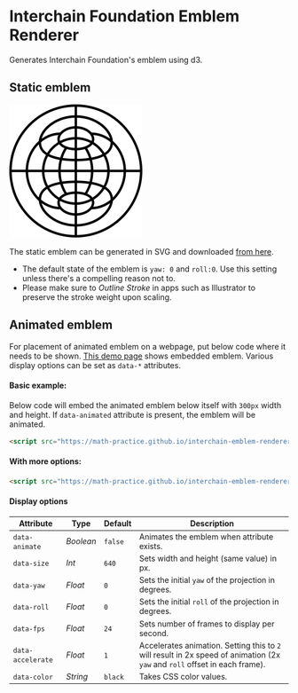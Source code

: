 # Interchain Foundation Emblem Renderer

Generates Interchain Foundation's emblem using d3.

## Static emblem
<img style="background:white" src="assets/img/Interchain-Foundation-Emblem.svg">

The static emblem can be generated in SVG and downloaded [from here](https://math-practice.github.io/interchain-emblem-renderer/).
- The default state of the emblem is `yaw: 0` and `roll:0`. Use this setting unless there's a compelling reason not to.
- Please make sure to *Outline Stroke* in apps such as Illustrator to preserve the stroke weight upon scaling.

## Animated emblem
For placement of animated emblem on a webpage, put below code where it needs to be shown. [This demo page](https://math-practice.github.io/interchain-emblem-renderer/demo/) shows embedded emblem. Various display options can be set as `data-*` attributes.

#### Basic example:
Below code will embed the animated emblem below itself with `300px` width and height. If `data-animated` attribute is present, the emblem will be animated.
```html
<script src="https://math-practice.github.io/interchain-emblem-renderer/render.js" data-animated data-size="300"></script>
```

#### With more options:

```html
<script src="https://math-practice.github.io/interchain-emblem-renderer/render.js" data-animated data-size="300" data-yaw="30" data-roll="60" data-fps="60" data-accelerate="2" data-color="red"></script>
```

#### Display options

| Attribute         | Type    | Default  | Description                                                                                                                 |
| ----------------- | ------- | ------------- | --------------------------------------------------------------------------------------------------------------------------- |
| `data-animate`    | _Boolean_ | `false`       | Animates the emblem when attribute exists.                                                                                  |
| `data-size`       | _Int_     | `640`         | Sets width and height (same value) in px.                                                                                   |
| `data-yaw`        | _Float_   | `0`           | Sets the initial `yaw` of the projection in degrees.                                                                                     |
| `data-roll`       | _Float_   | `0`           | Sets the initial `roll` of the projection in degrees.                                                                                   |
| `data-fps`        | _Float_   | `24`          | Sets number of frames to display per second.                                                                                |
| `data-accelerate` | _Float_   | `1`           | Accelerates animation. Setting this to `2` will result in 2x speed of animation (2x `yaw` and `roll` offset in each frame). |
| `data-color`      | _String_  | `black`       | Takes CSS color values.                                                                                                     |


